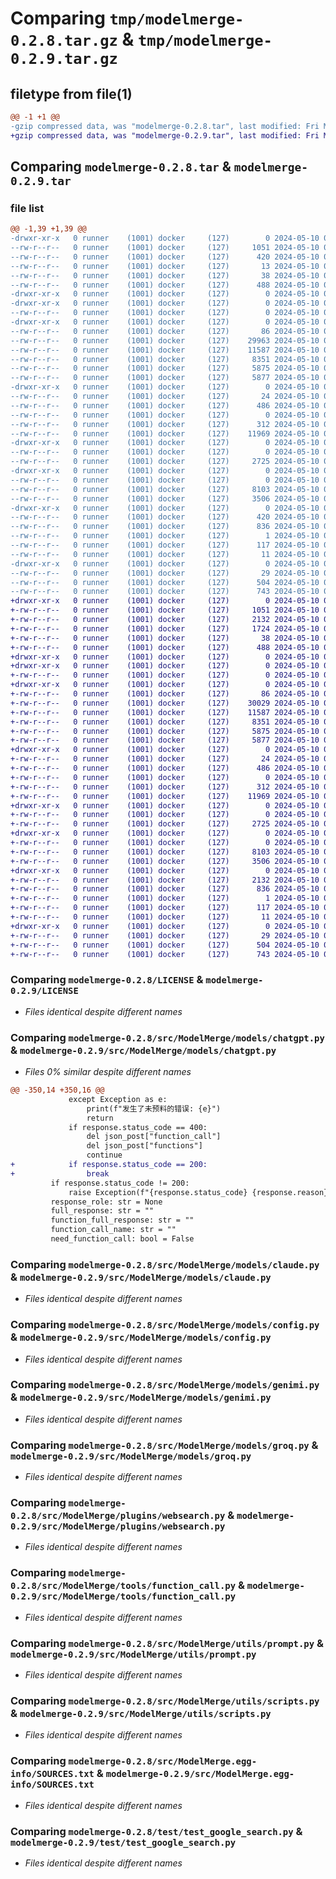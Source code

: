 # Comparing `tmp/modelmerge-0.2.8.tar.gz` & `tmp/modelmerge-0.2.9.tar.gz`

## filetype from file(1)

```diff
@@ -1 +1 @@
-gzip compressed data, was "modelmerge-0.2.8.tar", last modified: Fri May 10 02:15:50 2024, max compression
+gzip compressed data, was "modelmerge-0.2.9.tar", last modified: Fri May 10 02:36:57 2024, max compression
```

## Comparing `modelmerge-0.2.8.tar` & `modelmerge-0.2.9.tar`

### file list

```diff
@@ -1,39 +1,39 @@
-drwxr-xr-x   0 runner    (1001) docker     (127)        0 2024-05-10 02:15:50.442083 modelmerge-0.2.8/
--rw-r--r--   0 runner    (1001) docker     (127)     1051 2024-05-10 02:15:41.000000 modelmerge-0.2.8/LICENSE
--rw-r--r--   0 runner    (1001) docker     (127)      420 2024-05-10 02:15:50.442083 modelmerge-0.2.8/PKG-INFO
--rw-r--r--   0 runner    (1001) docker     (127)       13 2024-05-10 02:15:41.000000 modelmerge-0.2.8/README.md
--rw-r--r--   0 runner    (1001) docker     (127)       38 2024-05-10 02:15:50.442083 modelmerge-0.2.8/setup.cfg
--rw-r--r--   0 runner    (1001) docker     (127)      488 2024-05-10 02:15:41.000000 modelmerge-0.2.8/setup.py
-drwxr-xr-x   0 runner    (1001) docker     (127)        0 2024-05-10 02:15:50.434083 modelmerge-0.2.8/src/
-drwxr-xr-x   0 runner    (1001) docker     (127)        0 2024-05-10 02:15:50.438083 modelmerge-0.2.8/src/ModelMerge/
--rw-r--r--   0 runner    (1001) docker     (127)        0 2024-05-10 02:15:41.000000 modelmerge-0.2.8/src/ModelMerge/__init__.py
-drwxr-xr-x   0 runner    (1001) docker     (127)        0 2024-05-10 02:15:50.438083 modelmerge-0.2.8/src/ModelMerge/models/
--rw-r--r--   0 runner    (1001) docker     (127)       86 2024-05-10 02:15:41.000000 modelmerge-0.2.8/src/ModelMerge/models/__init__.py
--rw-r--r--   0 runner    (1001) docker     (127)    29963 2024-05-10 02:15:41.000000 modelmerge-0.2.8/src/ModelMerge/models/chatgpt.py
--rw-r--r--   0 runner    (1001) docker     (127)    11587 2024-05-10 02:15:41.000000 modelmerge-0.2.8/src/ModelMerge/models/claude.py
--rw-r--r--   0 runner    (1001) docker     (127)     8351 2024-05-10 02:15:41.000000 modelmerge-0.2.8/src/ModelMerge/models/config.py
--rw-r--r--   0 runner    (1001) docker     (127)     5875 2024-05-10 02:15:41.000000 modelmerge-0.2.8/src/ModelMerge/models/genimi.py
--rw-r--r--   0 runner    (1001) docker     (127)     5877 2024-05-10 02:15:41.000000 modelmerge-0.2.8/src/ModelMerge/models/groq.py
-drwxr-xr-x   0 runner    (1001) docker     (127)        0 2024-05-10 02:15:50.438083 modelmerge-0.2.8/src/ModelMerge/plugins/
--rw-r--r--   0 runner    (1001) docker     (127)       24 2024-05-10 02:15:41.000000 modelmerge-0.2.8/src/ModelMerge/plugins/__init__.py
--rw-r--r--   0 runner    (1001) docker     (127)      486 2024-05-10 02:15:41.000000 modelmerge-0.2.8/src/ModelMerge/plugins/today.py
--rw-r--r--   0 runner    (1001) docker     (127)        0 2024-05-10 02:15:41.000000 modelmerge-0.2.8/src/ModelMerge/plugins/travel.py
--rw-r--r--   0 runner    (1001) docker     (127)      312 2024-05-10 02:15:41.000000 modelmerge-0.2.8/src/ModelMerge/plugins/version.py
--rw-r--r--   0 runner    (1001) docker     (127)    11969 2024-05-10 02:15:41.000000 modelmerge-0.2.8/src/ModelMerge/plugins/websearch.py
-drwxr-xr-x   0 runner    (1001) docker     (127)        0 2024-05-10 02:15:50.438083 modelmerge-0.2.8/src/ModelMerge/tools/
--rw-r--r--   0 runner    (1001) docker     (127)        0 2024-05-10 02:15:41.000000 modelmerge-0.2.8/src/ModelMerge/tools/__init__.py
--rw-r--r--   0 runner    (1001) docker     (127)     2725 2024-05-10 02:15:41.000000 modelmerge-0.2.8/src/ModelMerge/tools/function_call.py
-drwxr-xr-x   0 runner    (1001) docker     (127)        0 2024-05-10 02:15:50.438083 modelmerge-0.2.8/src/ModelMerge/utils/
--rw-r--r--   0 runner    (1001) docker     (127)        0 2024-05-10 02:15:41.000000 modelmerge-0.2.8/src/ModelMerge/utils/__init__.py
--rw-r--r--   0 runner    (1001) docker     (127)     8103 2024-05-10 02:15:41.000000 modelmerge-0.2.8/src/ModelMerge/utils/prompt.py
--rw-r--r--   0 runner    (1001) docker     (127)     3506 2024-05-10 02:15:41.000000 modelmerge-0.2.8/src/ModelMerge/utils/scripts.py
-drwxr-xr-x   0 runner    (1001) docker     (127)        0 2024-05-10 02:15:50.442083 modelmerge-0.2.8/src/ModelMerge.egg-info/
--rw-r--r--   0 runner    (1001) docker     (127)      420 2024-05-10 02:15:50.000000 modelmerge-0.2.8/src/ModelMerge.egg-info/PKG-INFO
--rw-r--r--   0 runner    (1001) docker     (127)      836 2024-05-10 02:15:50.000000 modelmerge-0.2.8/src/ModelMerge.egg-info/SOURCES.txt
--rw-r--r--   0 runner    (1001) docker     (127)        1 2024-05-10 02:15:50.000000 modelmerge-0.2.8/src/ModelMerge.egg-info/dependency_links.txt
--rw-r--r--   0 runner    (1001) docker     (127)      117 2024-05-10 02:15:50.000000 modelmerge-0.2.8/src/ModelMerge.egg-info/requires.txt
--rw-r--r--   0 runner    (1001) docker     (127)       11 2024-05-10 02:15:50.000000 modelmerge-0.2.8/src/ModelMerge.egg-info/top_level.txt
-drwxr-xr-x   0 runner    (1001) docker     (127)        0 2024-05-10 02:15:50.442083 modelmerge-0.2.8/test/
--rw-r--r--   0 runner    (1001) docker     (127)       29 2024-05-10 02:15:41.000000 modelmerge-0.2.8/test/test.py
--rw-r--r--   0 runner    (1001) docker     (127)      504 2024-05-10 02:15:41.000000 modelmerge-0.2.8/test/test_ddg_search.py
--rw-r--r--   0 runner    (1001) docker     (127)      743 2024-05-10 02:15:41.000000 modelmerge-0.2.8/test/test_google_search.py
+drwxr-xr-x   0 runner    (1001) docker     (127)        0 2024-05-10 02:36:57.829887 modelmerge-0.2.9/
+-rw-r--r--   0 runner    (1001) docker     (127)     1051 2024-05-10 02:36:48.000000 modelmerge-0.2.9/LICENSE
+-rw-r--r--   0 runner    (1001) docker     (127)     2132 2024-05-10 02:36:57.829887 modelmerge-0.2.9/PKG-INFO
+-rw-r--r--   0 runner    (1001) docker     (127)     1724 2024-05-10 02:36:48.000000 modelmerge-0.2.9/README.md
+-rw-r--r--   0 runner    (1001) docker     (127)       38 2024-05-10 02:36:57.829887 modelmerge-0.2.9/setup.cfg
+-rw-r--r--   0 runner    (1001) docker     (127)      488 2024-05-10 02:36:48.000000 modelmerge-0.2.9/setup.py
+drwxr-xr-x   0 runner    (1001) docker     (127)        0 2024-05-10 02:36:57.825887 modelmerge-0.2.9/src/
+drwxr-xr-x   0 runner    (1001) docker     (127)        0 2024-05-10 02:36:57.825887 modelmerge-0.2.9/src/ModelMerge/
+-rw-r--r--   0 runner    (1001) docker     (127)        0 2024-05-10 02:36:48.000000 modelmerge-0.2.9/src/ModelMerge/__init__.py
+drwxr-xr-x   0 runner    (1001) docker     (127)        0 2024-05-10 02:36:57.829887 modelmerge-0.2.9/src/ModelMerge/models/
+-rw-r--r--   0 runner    (1001) docker     (127)       86 2024-05-10 02:36:48.000000 modelmerge-0.2.9/src/ModelMerge/models/__init__.py
+-rw-r--r--   0 runner    (1001) docker     (127)    30029 2024-05-10 02:36:48.000000 modelmerge-0.2.9/src/ModelMerge/models/chatgpt.py
+-rw-r--r--   0 runner    (1001) docker     (127)    11587 2024-05-10 02:36:48.000000 modelmerge-0.2.9/src/ModelMerge/models/claude.py
+-rw-r--r--   0 runner    (1001) docker     (127)     8351 2024-05-10 02:36:48.000000 modelmerge-0.2.9/src/ModelMerge/models/config.py
+-rw-r--r--   0 runner    (1001) docker     (127)     5875 2024-05-10 02:36:48.000000 modelmerge-0.2.9/src/ModelMerge/models/genimi.py
+-rw-r--r--   0 runner    (1001) docker     (127)     5877 2024-05-10 02:36:48.000000 modelmerge-0.2.9/src/ModelMerge/models/groq.py
+drwxr-xr-x   0 runner    (1001) docker     (127)        0 2024-05-10 02:36:57.829887 modelmerge-0.2.9/src/ModelMerge/plugins/
+-rw-r--r--   0 runner    (1001) docker     (127)       24 2024-05-10 02:36:48.000000 modelmerge-0.2.9/src/ModelMerge/plugins/__init__.py
+-rw-r--r--   0 runner    (1001) docker     (127)      486 2024-05-10 02:36:48.000000 modelmerge-0.2.9/src/ModelMerge/plugins/today.py
+-rw-r--r--   0 runner    (1001) docker     (127)        0 2024-05-10 02:36:48.000000 modelmerge-0.2.9/src/ModelMerge/plugins/travel.py
+-rw-r--r--   0 runner    (1001) docker     (127)      312 2024-05-10 02:36:48.000000 modelmerge-0.2.9/src/ModelMerge/plugins/version.py
+-rw-r--r--   0 runner    (1001) docker     (127)    11969 2024-05-10 02:36:48.000000 modelmerge-0.2.9/src/ModelMerge/plugins/websearch.py
+drwxr-xr-x   0 runner    (1001) docker     (127)        0 2024-05-10 02:36:57.829887 modelmerge-0.2.9/src/ModelMerge/tools/
+-rw-r--r--   0 runner    (1001) docker     (127)        0 2024-05-10 02:36:48.000000 modelmerge-0.2.9/src/ModelMerge/tools/__init__.py
+-rw-r--r--   0 runner    (1001) docker     (127)     2725 2024-05-10 02:36:48.000000 modelmerge-0.2.9/src/ModelMerge/tools/function_call.py
+drwxr-xr-x   0 runner    (1001) docker     (127)        0 2024-05-10 02:36:57.829887 modelmerge-0.2.9/src/ModelMerge/utils/
+-rw-r--r--   0 runner    (1001) docker     (127)        0 2024-05-10 02:36:48.000000 modelmerge-0.2.9/src/ModelMerge/utils/__init__.py
+-rw-r--r--   0 runner    (1001) docker     (127)     8103 2024-05-10 02:36:48.000000 modelmerge-0.2.9/src/ModelMerge/utils/prompt.py
+-rw-r--r--   0 runner    (1001) docker     (127)     3506 2024-05-10 02:36:48.000000 modelmerge-0.2.9/src/ModelMerge/utils/scripts.py
+drwxr-xr-x   0 runner    (1001) docker     (127)        0 2024-05-10 02:36:57.829887 modelmerge-0.2.9/src/ModelMerge.egg-info/
+-rw-r--r--   0 runner    (1001) docker     (127)     2132 2024-05-10 02:36:57.000000 modelmerge-0.2.9/src/ModelMerge.egg-info/PKG-INFO
+-rw-r--r--   0 runner    (1001) docker     (127)      836 2024-05-10 02:36:57.000000 modelmerge-0.2.9/src/ModelMerge.egg-info/SOURCES.txt
+-rw-r--r--   0 runner    (1001) docker     (127)        1 2024-05-10 02:36:57.000000 modelmerge-0.2.9/src/ModelMerge.egg-info/dependency_links.txt
+-rw-r--r--   0 runner    (1001) docker     (127)      117 2024-05-10 02:36:57.000000 modelmerge-0.2.9/src/ModelMerge.egg-info/requires.txt
+-rw-r--r--   0 runner    (1001) docker     (127)       11 2024-05-10 02:36:57.000000 modelmerge-0.2.9/src/ModelMerge.egg-info/top_level.txt
+drwxr-xr-x   0 runner    (1001) docker     (127)        0 2024-05-10 02:36:57.829887 modelmerge-0.2.9/test/
+-rw-r--r--   0 runner    (1001) docker     (127)       29 2024-05-10 02:36:48.000000 modelmerge-0.2.9/test/test.py
+-rw-r--r--   0 runner    (1001) docker     (127)      504 2024-05-10 02:36:48.000000 modelmerge-0.2.9/test/test_ddg_search.py
+-rw-r--r--   0 runner    (1001) docker     (127)      743 2024-05-10 02:36:48.000000 modelmerge-0.2.9/test/test_google_search.py
```

### Comparing `modelmerge-0.2.8/LICENSE` & `modelmerge-0.2.9/LICENSE`

 * *Files identical despite different names*

### Comparing `modelmerge-0.2.8/src/ModelMerge/models/chatgpt.py` & `modelmerge-0.2.9/src/ModelMerge/models/chatgpt.py`

 * *Files 0% similar despite different names*

```diff
@@ -350,14 +350,16 @@
             except Exception as e:
                 print(f"发生了未预料的错误: {e}")
                 return
             if response.status_code == 400:
                 del json_post["function_call"]
                 del json_post["functions"]
                 continue
+            if response.status_code == 200:
+                break
         if response.status_code != 200:
             raise Exception(f"{response.status_code} {response.reason} {response.text}")
         response_role: str = None
         full_response: str = ""
         function_full_response: str = ""
         function_call_name: str = ""
         need_function_call: bool = False
```

### Comparing `modelmerge-0.2.8/src/ModelMerge/models/claude.py` & `modelmerge-0.2.9/src/ModelMerge/models/claude.py`

 * *Files identical despite different names*

### Comparing `modelmerge-0.2.8/src/ModelMerge/models/config.py` & `modelmerge-0.2.9/src/ModelMerge/models/config.py`

 * *Files identical despite different names*

### Comparing `modelmerge-0.2.8/src/ModelMerge/models/genimi.py` & `modelmerge-0.2.9/src/ModelMerge/models/genimi.py`

 * *Files identical despite different names*

### Comparing `modelmerge-0.2.8/src/ModelMerge/models/groq.py` & `modelmerge-0.2.9/src/ModelMerge/models/groq.py`

 * *Files identical despite different names*

### Comparing `modelmerge-0.2.8/src/ModelMerge/plugins/websearch.py` & `modelmerge-0.2.9/src/ModelMerge/plugins/websearch.py`

 * *Files identical despite different names*

### Comparing `modelmerge-0.2.8/src/ModelMerge/tools/function_call.py` & `modelmerge-0.2.9/src/ModelMerge/tools/function_call.py`

 * *Files identical despite different names*

### Comparing `modelmerge-0.2.8/src/ModelMerge/utils/prompt.py` & `modelmerge-0.2.9/src/ModelMerge/utils/prompt.py`

 * *Files identical despite different names*

### Comparing `modelmerge-0.2.8/src/ModelMerge/utils/scripts.py` & `modelmerge-0.2.9/src/ModelMerge/utils/scripts.py`

 * *Files identical despite different names*

### Comparing `modelmerge-0.2.8/src/ModelMerge.egg-info/SOURCES.txt` & `modelmerge-0.2.9/src/ModelMerge.egg-info/SOURCES.txt`

 * *Files identical despite different names*

### Comparing `modelmerge-0.2.8/test/test_google_search.py` & `modelmerge-0.2.9/test/test_google_search.py`

 * *Files identical despite different names*

